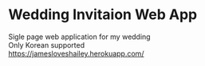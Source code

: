 # Wedding Invitaion Web App
Sigle page web application for my wedding\
Only Korean supported\
https://jamesloveshailey.herokuapp.com/
